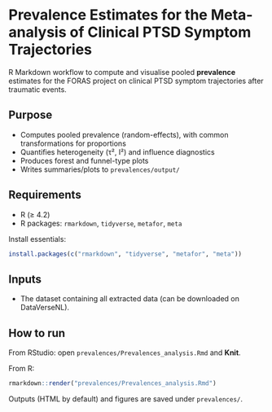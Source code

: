 # Prevalence Estimates for the Meta-analysis of Clinical PTSD Symptom Trajectories

R Markdown workflow to compute and visualise pooled **prevalence** estimates for the FORAS project on clinical PTSD symptom trajectories after traumatic events. 

## Purpose

- Computes pooled prevalence (random-effects), with common transformations for proportions
- Quantifies heterogeneity (τ², I²) and influence diagnostics
- Produces forest and funnel-type plots
- Writes summaries/plots to `prevalences/output/`

## Requirements

- R (≥ 4.2)
- R packages: `rmarkdown`, `tidyverse`, `metafor`, `meta`

Install essentials:

```r
install.packages(c("rmarkdown", "tidyverse", "metafor", "meta"))
```

## Inputs
- The dataset containing all extracted data (can be downloaded on DataVerseNL).

## How to run

From RStudio: open `prevalences/Prevalences_analysis.Rmd` and **Knit**.

From R:

```r
rmarkdown::render("prevalences/Prevalences_analysis.Rmd")
```

Outputs (HTML by default) and figures are saved under `prevalences/`.
